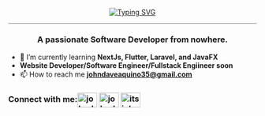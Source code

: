 <p align="center">
<a href="https://git.io/typing-svg"><img src="https://readme-typing-svg.demolab.com?font=Fira+Code&weight=900&size=32&pause=1000&color=1F51FF&background=1599FF00&center=true&vCenter=true&width=700&height=100&lines=Hi+%F0%9F%91%8B%2C+I'm+John+Dave+Aquino(Davee);a+FULL+STACK;JAVA+Developer;Always+learning+new+things" alt="Typing SVG" /></a></a>
<hr style="height:0.5px;width:100%;color:gray;background-color:gray">
<h3 align="center">A passionate Software Developer from nowhere.</h3>

- 🌱 I’m currently learning **NextJs, Flutter, Laravel, and JavaFX**
- **Website Developer/Software Engineer/Fullstack Engiineer soon**
- 📫 How to reach me **johndaveaquino35@gmail.com**

<h3 align="left">Connect with me:<a href="https://twitter.com/johndaveaquino8" target="blank"><img align="center" src="https://raw.githubusercontent.com/rahuldkjain/github-profile-readme-generator/master/src/images/icons/Social/twitter.svg" alt="johndaveaquino8" height="30" width="40" /></a>
<a href="https://fb.com/johndaveaquino100" target="blank"><img align="center" src="https://raw.githubusercontent.com/rahuldkjain/github-profile-readme-generator/master/src/images/icons/Social/facebook.svg" alt="johndaveaquino100" height="30" width="40" /></a>
<a href="https://instagram.com/itsjohndave.a" target="blank"><img align="center" src="https://raw.githubusercontent.com/rahuldkjain/github-profile-readme-generator/master/src/images/icons/Social/instagram.svg" alt="itsjohndave.a" height="30" width="40" /></a></h3>

